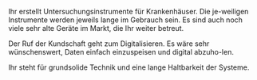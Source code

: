 Ihr erstellt Untersuchungsinstrumente für Krankenhäuser. Die je-weiligen Instrumente werden jeweils lange im Gebrauch sein. Es sind auch noch viele sehr alte Geräte im Markt, die Ihr weiter betreut.

Der Ruf der Kundschaft geht zum Digitalisieren. Es wäre sehr wünschenswert, Daten einfach einzuspeisen und digital abzuho-len.

Ihr steht für grundsolide Technik und eine lange Haltbarkeit der Systeme.
